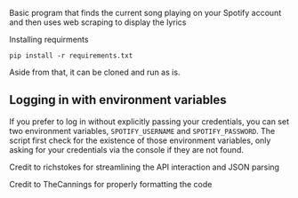 Basic program that finds the current song playing on your Spotify account and then uses web scraping to display the lyrics

Installing requirments
```
pip install -r requirements.txt
```

Aside from that, it can be cloned and run as is. 
 
Logging in with environment variables
-------------------------------------

If you prefer to log in without explicitly passing your credentials, you can set 
two environment variables, `SPOTIFY_USERNAME` and `SPOTIFY_PASSWORD`. The script
first check for the existence of those environment variables, only asking for your
credentials via the console if they are not found. 
 
Credit to richstokes for streamlining the API interaction and JSON parsing

Credit to TheCannings for properly formatting the code
